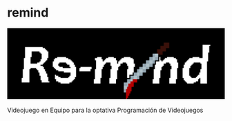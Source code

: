 # remind

![Logo del Juego](/ui/logo.png)

Videojuego en Equipo para la optativa Programación de Videojuegos
